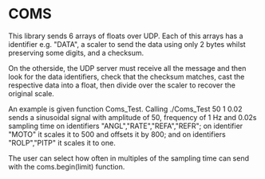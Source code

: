 # COMS
This library sends 6 arrays of floats over UDP. Each of this arrays has a identifier e.g. "DATA", a scaler to send the data using only 2 bytes whilst preserving some digits, and a checksum. 

On the otherside, the UDP server must receive all the message and then look for the data identifiers, check that the checksum matches, cast the respective data into a float, then divide over the scaler to recover the original scale.

An example is given function Coms_Test. Calling ./Coms_Test 50 1 0.02 sends a sinusoidal signal with amplitude of 50, frequency of 1 Hz and 0.02s sampling time on identifiers "ANGL","RATE","REFA","REFR"; on identifier "MOTO" it scales it to 500 and offsets it by 800; and on identifiers "ROLP","PITP" it scales it to one.

The user can select how often in multiples of the sampling time can send with the coms.begin(limit) function.
